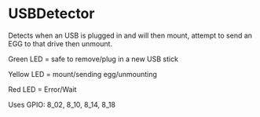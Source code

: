 USBDetector
===========

Detects when an USB is plugged in and will then mount, attempt to send an EGG to that drive then unmount.

Green LED = safe to remove/plug in a new USB stick

Yellow LED = mount/sending egg/unmounting

Red LED = Error/Wait

Uses GPIO: 8_02, 8_10, 8_14, 8_18